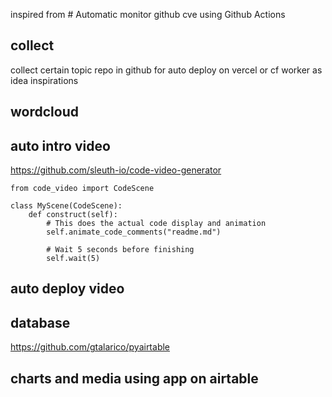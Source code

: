 

inspired from # Automatic monitor github cve using Github Actions 


## collect

collect certain topic repo in github for auto deploy on vercel or cf worker as idea inspirations

## wordcloud



## auto intro video

https://github.com/sleuth-io/code-video-generator
```
from code_video import CodeScene

class MyScene(CodeScene):
    def construct(self):
        # This does the actual code display and animation
        self.animate_code_comments("readme.md")
    
        # Wait 5 seconds before finishing
        self.wait(5)
```

## auto deploy video



## database

https://github.com/gtalarico/pyairtable

## charts and media using app on airtable
